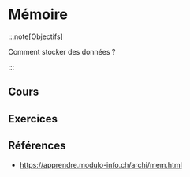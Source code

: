 # Mémoire

:::note[Objectifs]

Comment stocker des données ?

:::

## Cours

<Reaveal name="1m-arch-memoire" />

## Exercices

## Références

- https://apprendre.modulo-info.ch/archi/mem.html
